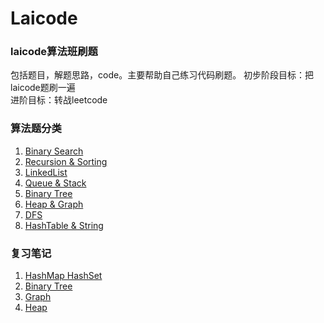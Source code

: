 # Laicode
 
 ### laicode算法班刷题  

 包括题目，解题思路，code。主要帮助自己练习代码刷题。
 初步阶段目标：把laicode题刷一遍  
 进阶目标：转战leetcode


### 算法题分类
 1. [Binary Search](Algorithm/BinarySearch.md)
 2. [Recursion & Sorting](Algorithm/Recursion_Sorting.md)
 3. [LinkedList](Algorithm/LinkedList.md)
 4. [Queue & Stack](Algorithm/Queue_Stack.md)
 5. [Binary Tree](Algorithm/BinaryTree.md)
 6. [Heap & Graph](Algorithm/Heap_Graph.md)
 7. [DFS](Algorithm/DFS.md)
 8. [HashTable & String](Algorithm/HashTable_String.md)

### 复习笔记
1. [HashMap HashSet](Notes/Map_Set_Hash.md)
2. [Binary Tree](Notes/BinaryTree.md)
3. [Graph](Notes/Graph.md)
4. [Heap](Notes/Heap.md)